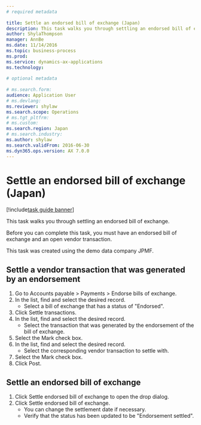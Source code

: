 ```yaml
--- 
# required metadata 
 
title: Settle an endorsed bill of exchange (Japan)
description: This task walks you through settling an endorsed bill of exchange. 
author: ShylaThompson
manager: AnnBe 
ms.date: 11/14/2016
ms.topic: business-process 
ms.prod:  
ms.service: dynamics-ax-applications 
ms.technology:  
 
# optional metadata 
 
# ms.search.form:   
audience: Application User 
# ms.devlang:  
ms.reviewer: shylaw
ms.search.scope: Operations 
# ms.tgt_pltfrm:  
# ms.custom:  
ms.search.region: Japan
# ms.search.industry: 
ms.author: shylaw
ms.search.validFrom: 2016-06-30 
ms.dyn365.ops.version: AX 7.0.0 
---
```

# Settle an endorsed bill of exchange (Japan)

[!include[task guide banner](../../includes/task-guide-banner.md)]

This task walks you through settling an endorsed bill of exchange.



Before you can complete this task, you must have an endorsed bill of exchange and an open vendor transaction. 



This task was created using the demo data company JPMF.


## Settle a vendor transaction that was generated by an endorsement
1. Go to Accounts payable > Payments > Endorse bills of exchange.
2. In the list, find and select the desired record.
    * Select a bill of exchange that has a status of "Endorsed".  
3. Click Settle transactions.
4. In the list, find and select the desired record.
    * Select the transaction that was generated by the endorsement of the bill of exchange.  
5. Select the Mark check box.
6. In the list, find and select the desired record.
    * Select the corresponding vendor transaction to settle with.  
7. Select the Mark check box.
8. Click Post.

## Settle an endorsed bill of exchange
1. Click Settle endorsed bill of exchange to open the drop dialog.
2. Click Settle endorsed bill of exchange.
    * You can change the settlement date if necessary.  
    * Verify that the status has been updated to be "Endorsement settled".  

